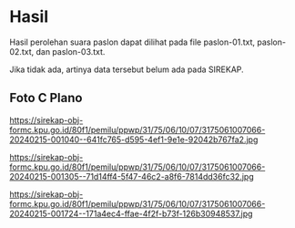 # Hasil

Hasil perolehan suara paslon dapat dilihat pada file paslon-01.txt, paslon-02.txt, dan paslon-03.txt.

Jika tidak ada, artinya data tersebut belum ada pada SIREKAP.

## Foto C Plano

https://sirekap-obj-formc.kpu.go.id/80f1/pemilu/ppwp/31/75/06/10/07/3175061007066-20240215-001040--641fc765-d595-4ef1-9e1e-92042b767fa2.jpg

https://sirekap-obj-formc.kpu.go.id/80f1/pemilu/ppwp/31/75/06/10/07/3175061007066-20240215-001305--71d14ff4-5f47-46c2-a8f6-7814dd36fc32.jpg

https://sirekap-obj-formc.kpu.go.id/80f1/pemilu/ppwp/31/75/06/10/07/3175061007066-20240215-001724--171a4ec4-ffae-4f2f-b73f-126b30948537.jpg
